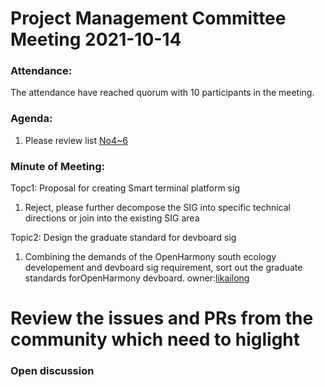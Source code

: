  # Project Management Committee Meeting 2021-10-14
 
 ### Attendance:
 The attendance have reached quorum with 10 participants in the meeting.
 
 ### Agenda:
 
  1. Please review list [No4~6](https://etherpad.openharmony.cn/p/pmc)

 
 
 ### Minute of Meeting:
 
Topc1: Proposal for creating Smart terminal platform sig
1. Reject, please further decompose the SIG into specific technical directions or join into the existing SIG area


Topic2: Design the graduate standard for devboard sig
1. Combining the demands of the OpenHarmony south ecology developement and devboard sig requirement, sort out the graduate standards forOpenHarmony devboard. owner:[likailong](https://gitee.com/kkup180)

 
 # Review the issues and PRs from the community which need to higlight
 
 
 ### Open discussion
